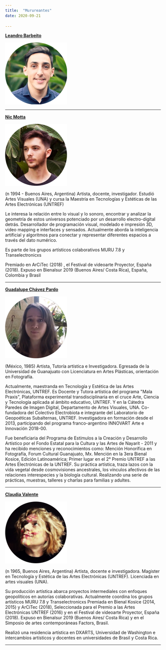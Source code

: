 ```yaml
---
title:  "Murureantes"
date: 2020-09-21

---
```


[**Leandro Barbeito**]()

![](/images/lean_integrante.png)

---

[**Nic Motta**](https://nicmotta.github.io/)

![](/images/nic_integrante.png)

(n 1994 - Buenos Aires, Argentina)
Artista, docente, investigador. Estudió Artes Visuales (UNA) y cursa la Maestría en Tecnologías y Estéticas de las Artes Electrónicas (UNTREF)

Le interesa la relación entre lo visual y lo sonoro, encontrar y analizar la geometría de estos universos potenciado por un desarrollo electro-digital detrás.
Desarrollador de programación visual, modelado e impresión 3D, video mapping e interfaces y sensados. Actualmente aborda la inteligencia artificial y algoritmos para conectar y representar diferentes espacios a través del dato numérico.

Es parte de los grupos artísticos colaborativos MURU 7.8 y Transelectronicxs

Premiado en ArCiTec (2018) , el  Festival de videoarte Proyector, España (2018). Expuso en Bienalsur 2019 (Buenos Aires/ Costa Rica), España, Colombia y Brasil

---

[**Guadalupe Chávez Pardo**](https://guadalupechavezpardo.wordpress.com/)

![](/images/lupe_integrante.png)

(México, 1985)
Artista, Tutoría artística e Investigadora. Egresada de la Universidad de Guanajuato con Licenciatura en Artes Plásticas, orientación en Fotografía.

Actualmente, maestranda en Tecnología y Estética de las Artes Electrónicas, UNTREF. Es Docente y Tutora artística del programa "Mala Praxis", Plataforma experimental transdisciplinaria en el cruce Arte, Ciencia y Tecnología aplicada al ámbito educativo, UNTREF. Y en la Cátedra Paredes de Imagen Digital, Departamento de Artes Visuales, UNA. Co-fundadora del Colectivo Electrobiota e integrante del Laboratorio de Geopoéticas Subalternas, UNTREF. Investigadora en formación desde el 2013, participando del programa franco-argentino INNOVART Arte e Innovación 2018-00.

Fue beneficiaria del Programa de Estímulos a la Creación y Desarrollo Artístico por el Fondo Estatal para la Cultura y las Artes de Nayarit - 2011 y ha recibido  menciones y reconocimientos como: Mención Honorífica en Fotografía, Forum Cultural Guanajuato, Mx. Mención en la 3era Bienal Kosice, Edición Latinoamérica; Primer lugar en el 2° Premio UNTREF a las Artes Electrónicas de la UNTREF. Su práctica artística, traza lazos con la vida vegetal desde cosmovisiones ancestrales, los vínculos afectivos de las relaciones interespecies y la biología cultural. Realizando una serie de prácticas, muestras, talleres y charlas para familias y adultes.

---

[**Claudia Valente**](https://claudiavalente.net/)

![](/images/claudia_integrante.png)

(n 1965, Buenos Aires, Argentina)
Artista, docente e investigadora. Magister en Tecnología y Estética de las Artes Electrónicas  (UNTREF). Licenciada en artes visuales (UNA).

Su producción artística  abarca proyectos intermediales con enfoques geopolíticos en autorías colaborativas. Actualmente coordina los grupos artísticos MURU 7.8 y Transelectronicxs
Premiada en  Bienal Kosice (2014, 2015) y ArCiTec (2018), Seleccionada para el Premio a las Artes Electrónicas UNTREF (2016) y en el  Festival de videoarte Proyector, España (2018). Expuso en Bienalsur 2019 (Buenos Aires/ Costa Rica) y en el Simposio de artes contemporáneas Factors, Brasil.

Realizó una residencia artística en DXARTS, Universidad de Washington e intercambios artísticos y docentes en universidades de Brasil y Costa Rica.


---
